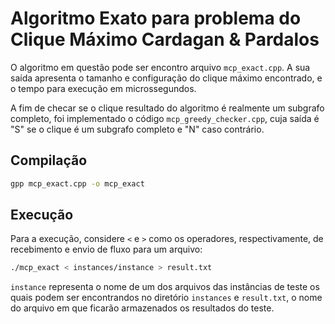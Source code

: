 # Algoritmo Exato para problema do Clique Máximo Cardagan & Pardalos

O algoritmo em questão pode ser encontro arquivo `mcp_exact.cpp`. A sua saída apresenta o tamanho e configuração do clique máximo encontrado, e o tempo para execução em microssegundos.

A fim de checar se o clique resultado do algoritmo é realmente um subgrafo completo, foi implementado o código `mcp_greedy_checker.cpp`, cuja saída é "S" se o clique é um subgrafo completo e "N" caso contrário.

## Compilação
```sh
gpp mcp_exact.cpp -o mcp_exact
```

## Execução
Para a execução, considere `<` e `>` como os operadores, respectivamente, de recebimento e envio de fluxo para um arquivo:

``` sh
./mcp_exact < instances/instance > result.txt
``` 

`instance` representa o nome de um dos arquivos das instâncias de teste os quais podem ser encontrandos no diretório `instances` e `result.txt`, o nome do arquivo em que ficarão armazenados os resultados do teste.
